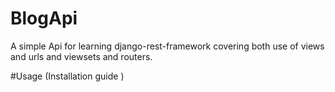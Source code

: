 # BlogApi
A simple Api for learning django-rest-framework covering both use of views and urls and viewsets and routers.


#Usage (Installation guide )

